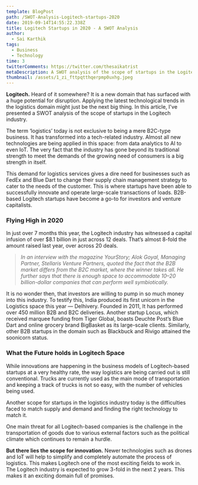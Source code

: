 ```yaml
---
template: BlogPost
path: /SWOT-Analysis-Logitech-startups-2020
date: 2019-09-14T14:55:22.338Z
title: Logitech Startups in 2020 - A SWOT Analysis
author:
  - Sai Karthik
tags:
  - Business
  - Technology
time: 3
twitterComments: https://twitter.com/thesaikatrist
metaDescription: A SWOT analysis of the scope of startups in the Logitech industry
thumbnail: /assets/1_zi_fttpqtthqerpmp0uxhg.jpeg
---
```

<!--StartFragment-->

**Logitech.** Heard of it somewhere? It is a new domain that has surfaced with a huge potential for disruption. Applying the latest technological trends in the logistics domain might just be the next big thing. In this article, I've presented a SWOT analysis of the scope of startups in the Logitech industry.

The term ‘logistics’ today is not exclusive to being a mere B2C-type business. It has transformed into a tech-related industry. Almost all new technologies are being applied in this space: from data analytics to AI to even IoT. The very fact that the industry has gone beyond its traditional strength to meet the demands of the growing need of consumers is a big strength in itself.

This demand for logistics services gives a dire need for businesses such as FedEx and Blue Dart to change their supply chain management strategy to cater to the needs of the customer. This is where startups have been able to successfully innovate and operate large-scale transactions of loads. B2B-based Logitech startups have become a go-to for investors and venture capitalists.

### Flying High in 2020

In just over 7 months this year, the Logitech industry has witnessed a capital infusion of over $8.1 billion in just across 12 deals. That’s almost 8-fold the amount raised last year, over across 20 deals.

> *In an interview with the magazine YourStory; Alok Goyal, Managing Partner, Stellaris Venture Partners, quoted the fact that the B2B market differs from the B2C market, where the winner takes all. He further says that there is enough space to accommodate 10–20 billion-dollar companies that can perform well symbiotically.*

It is no wonder then, that investors are willing to pump in so much money into this industry. To testify this, India produced its first unicorn in the Logistics space this year — Delhivery. Founded in 2011, It has performed over 450 million B2B and B2C deliveries. Another startup Locus, which received marquee funding from Tiger Global, boasts Deuchte Post’s Blue Dart and online grocery brand BigBasket as its large-scale clients. Similarly, other B2B startups in the domain such as Blackbuck and Rivigo attained the soonicorn status.

### What the Future holds in Logitech Space

While innovations are happening in the business models of Logitech-based startups at a very healthy rate, the way logistics are being carried out is still conventional. Trucks are currently used as the main mode of transportation and keeping a track of trucks is not so easy, with the number of vehicles being used.

Another scope for startups in the logistics industry today is the difficulties faced to match supply and demand and finding the right technology to match it.

One main threat for all Logitech-based companies is the challenge in the transportation of goods due to various external factors such as the political climate which continues to remain a hurdle.

**But there lies the scope for innovation.** Newer technologies such as drones and IoT will help to simplify and completely automate the process of logistics. This makes Logitech one of the most exciting fields to work in. The Logitech industry is expected to grow 3-fold in the next 2 years. This makes it an exciting domain full of promises.

<!--EndFragment-->